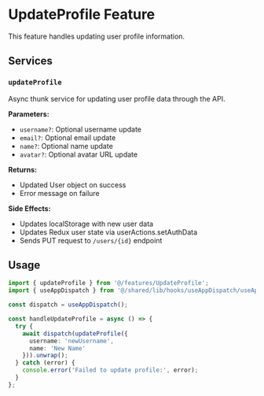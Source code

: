 # UpdateProfile Feature

This feature handles updating user profile information.

## Services

### `updateProfile`
Async thunk service for updating user profile data through the API.

**Parameters:**
- `username?`: Optional username update
- `email?`: Optional email update  
- `name?`: Optional name update
- `avatar?`: Optional avatar URL update

**Returns:**
- Updated User object on success
- Error message on failure

**Side Effects:**
- Updates localStorage with new user data
- Updates Redux user state via userActions.setAuthData
- Sends PUT request to `/users/{id}` endpoint

## Usage

```typescript
import { updateProfile } from '@/features/UpdateProfile';
import { useAppDispatch } from '@/shared/lib/hooks/useAppDispatch/useAppDispatch';

const dispatch = useAppDispatch();

const handleUpdateProfile = async () => {
  try {
    await dispatch(updateProfile({
      username: 'newUsername',
      name: 'New Name'
    })).unwrap();
  } catch (error) {
    console.error('Failed to update profile:', error);
  }
};
```
